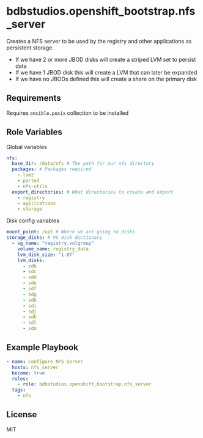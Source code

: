 bdbstudios.openshift_bootstrap.nfs_server
=========

Creates a NFS server to be used by the registry and other applications as persistent storage.

 - If we have 2 or more  JBOD disks will create a striped LVM set to persist data
 - If we have 1 JBOD disk this will create a LVM that can later be expanded
 - If we have no JBODs defined this will create a share on the primary disk

Requirements
------------

Requires `ansible.posix` collection to be installed

Role Variables
--------------

Global variables
```yaml
nfs:
  base_dir: /data/nfs # The path for our nfs directory
  packages: # Packages required
    - lvm2
    - parted
    - nfs-utils
  export_directories: # What directories to create and export
    - registry
    - applications
    - storage

```

Disk config variables

```yaml
mount_point: /opt # Where we are going to disks
storage_disks: # VG disk dictionary
  - vg_name: "registry.volgroup"
    volume_name: registry_data
    lvm_disk_size: "1.8T"
    lvm_disks:
      - sdb
      - sdc
      - sdd
      - sde
      - sdf
      - sdg
      - sdh
      - sdi
      - sdj
      - sdk
      - sdl
      - sdm
```

Example Playbook
----------------


```yaml
- name: Configure NFS Server
  hosts: nfs_server
  become: true
  roles:
    - role: bdbstudios.openshift_bootstrap.nfs_server
  tags:
    - nfs
```

License
-------

MIT
